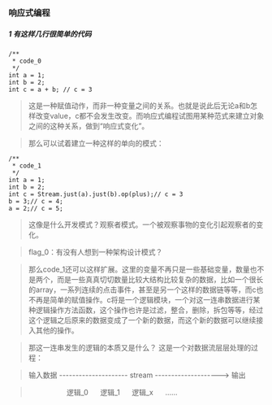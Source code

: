 ### 响应式编程
##### 1 有这样几行很简单的代码
```
/**
 * code_0
 */
int a = 1;
int b = 2;
int c = a + b; // c = 3
```
> 这是一种赋值动作，而非一种变量之间的关系。也就是说此后无论a和b怎样改变value，c都不会发生改变。而响应式编程试图用某种范式来建立对象之间的这种关系，做到“响应式变化”。  

> 那么可以试着建立一种这样的单向的模式：

```
/**
 * code_1
 */
int a = 1;
int b = 2;
int c = Stream.just(a).just(b).op(plus);// c = 3
b = 3;// c = 4;
a = 2;// c = 5;
```

> 这像是什么开发模式？观察者模式。一个被观察事物的变化引起观察者的变化。

> flag_0：有没有人想到一种架构设计模式？

> 那么code_1还可以这样扩展。这里的变量不再只是一些基础变量，数量也不是两个，而是一些真真切切数量比较大结构比较复杂的数据，比如一个很长的array，一系列连续的点击事件，甚至是另一个这样的数据链等等，而c也不再是简单的赋值操作。c将是一个逻辑模块，一个对这一连串数据进行某种逻辑操作方法函数，这个操作也许是过滤，整合，删除，拆包等等，经过这个逻辑之后原来的数据变成了一个新的数据，而这个新的数据可以继续接入其他的操作。

> 那这一连串发生的逻辑的本质又是什么？
> 这是一个对数据流层层处理的过程：

> 输入数据 --------------------- stream --------------------> 输出  

> &nbsp;&nbsp;&nbsp;&nbsp;&nbsp;&nbsp;&nbsp;&nbsp;&nbsp;&nbsp;&nbsp;&nbsp;&nbsp;&nbsp;&nbsp;&nbsp;&nbsp;&nbsp;&nbsp;逻辑_0&nbsp;&nbsp;&nbsp;&nbsp;&nbsp;&nbsp;逻辑_1&nbsp;&nbsp;&nbsp;&nbsp;&nbsp;&nbsp;逻辑_x&nbsp;&nbsp;&nbsp;&nbsp;&nbsp;&nbsp;......

